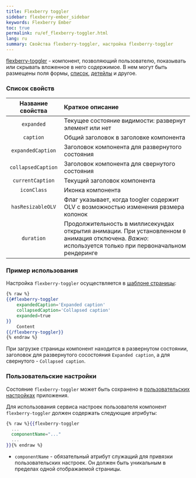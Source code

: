 ```yaml
---
title: Flexberry toggler
sidebar: flexberry-ember_sidebar
keywords: Flexberry Ember
toc: true
permalink: ru/ef_flexberry-toggler.html
lang: ru
summary: Свойства flexberry-toggler, настройка flexberry-toggler
---
```


[flexberry-toggler](https://github.com/Flexberry/ember-flexberry/blob/master/addon/components/flexberry-toggler.js) - компонент, позволяющий пользователю, показывать или скрывать вложенное в него содержимое. В нем могут быть размещены поля формы, [список](fe_object-list-view.html), [детейлы](fe_groupedit.html) и другое.

### Список свойств

| Название свойства | Краткое описание |
|:-------------------:|:------------------|
| `expanded` | Текущее состояние видимости: развернут элемент или нет|
| `caption` | Общий заголовок в заголовке компонента|
| `expandedCaption` | Заголовок компонента для развернутого состояния|
| `collapsedCaption` | Заголовок компонента для свернутого состояния|
| `currentCaption` | Текущий заголовок компонента|
| `iconClass` | Иконка компонента|
| `hasResizableOLV` | Флаг указывает, когда toogler содержит OLV с возможностью изменения рвзмера колонок|
| `duration` | Продолжительность в миллисекундах открытия анимации. При установленном `0` анимация отключена. _Важно_: используется только при первоначальном рендеринге|

### Пример использования

Настройка `flexberry-toggler` осуществляется в [шаблоне страницы](https://github.com/Flexberry/ember-flexberry/blob/master/addon/components/flexberry-toggler.js#L10):

```hbs
{% raw %}
{{#flexberry-toggler
    expandedCaption='Expanded caption'
    collapsedCaption='Collapsed caption'
    expanded=true
}}
    Content
{{/flexberry-toggler}}
{% endraw %}
```

При загрузке страницы компонент находится в развернутом состоянии, заголовок для развернутого сосостояния `Expanded caption`, а для свернутого - `Collapsed caption`.

### Пользовательские настройки

Состояние `flexberry-toggler` может быть сохранено в [пользовательских настройках](ef_model-user-settings-service.html) приложения.

Для использования сервиса настроек пользователя компонент `flexberry-toggler` должен содержать следующие атрибуты:

```hbs
{% raw %}{{flexberry-toggler
  ...
  componentName="..."
  ...
}}{% endraw %}
```

* `componentName` - обязательный атрибут служащий для привязки пользовательских настроек. Он должен быть уникальным в пределах одной отображаемой страницы.
